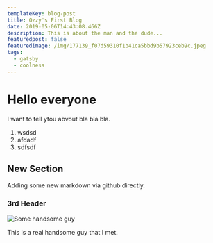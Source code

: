 ```yaml
---
templateKey: blog-post
title: Ozzy's First Blog
date: 2019-05-06T14:43:08.466Z
description: This is about the man and the dude...
featuredpost: false
featuredimage: /img/177139_f07d59310f1b41ca5bbd9b57923ceb9c.jpeg
tags:
  - gatsby
  - coolness
---
```

# Hello everyone

I want to tell ytou abvout bla bla bla.

1. wsdsd
2. afdadf
3. sdfsdf

## New Section

Adding some new markdown via github directly.

### 3rd Header



![Some handsome guy](/img/177139_f07d59310f1b41ca5bbd9b57923ceb9c.jpeg "Cool dude")

This is a real handsome guy that I met.
